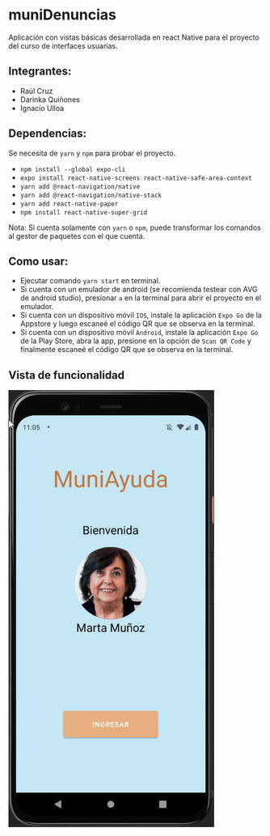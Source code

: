 # muniDenuncias
Aplicación con vistas básicas desarrollada en react Native para el proyecto del curso de interfaces usuarias.

## Integrantes:
- Raúl Cruz
- Darinka Quiñones
- Ignacio Ulloa

## Dependencias:
Se necesita de `yarn` y `npm` para probar el proyecto.
- `npm install --global expo-cli`
- `expo install react-native-screens react-native-safe-area-context`
- `yarn add @react-navigation/native`
- `yarn add @react-navigation/native-stack`
- `yarn add react-native-paper`
- `npm install react-native-super-grid`

Nota: Si cuenta solamente con `yarn` o `npm`, puede transformar los comandos al gestor de paquetes con el que cuenta.

## Como usar:
- Ejecutar comando `yarn start` en terminal.
- Si cuenta con un emulador de android (se recomienda testear con AVG de android studio), presionar `a` en la terminal para abrir el proyecto en el emulador.
- Si cuenta con un dispositivo móvil `IOS`, instale la aplicación `Expo Go` de la Appstore y luego escaneé el código QR que se observa en la terminal.
- Si cuenta con un dispositivo móvil `Android`, instale la aplicación `Expo Go` de la Play Store, abra la app, presione en la opción de `Scan QR Code` y finalmente escaneé el código QR que se observa en la terminal.

## Vista de funcionalidad
![test](./assets/test.gif)